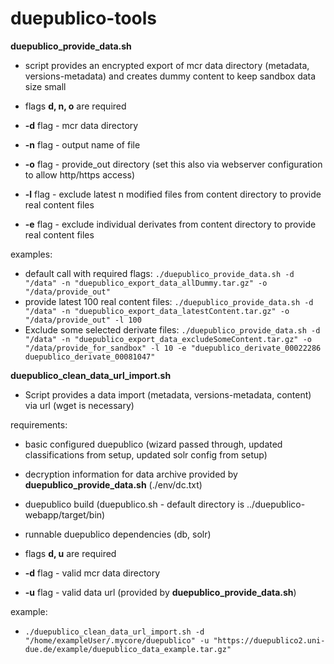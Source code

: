 # duepublico-tools

**duepublico_provide_data.sh**
* script provides an encrypted export of mcr data directory (metadata, versions-metadata) and creates dummy content to keep sandbox data size small
* flags **d, n, o** are required
* **-d** flag - mcr data directory
* **-n** flag - output name of file
* **-o** flag - provide_out directory (set this also via webserver configuration to allow http/https access)


* **-l** flag - exclude latest n modified files from content directory to provide real content files
* **-e** flag - exclude individual derivates from content directory to provide real content files

examples: 
* default call with required flags: `./duepublico_provide_data.sh -d "/data" -n "duepublico_export_data_allDummy.tar.gz" -o "/data/provide_out"`
* provide latest 100 real content files: `./duepublico_provide_data.sh -d "/data" -n "duepublico_export_data_latestContent.tar.gz" -o "/data/provide_out" -l 100`
* Exclude some selected derivate files: `./duepublico_provide_data.sh -d "/data" -n "duepublico_export_data_excludeSomeContent.tar.gz" -o "/data/provide_for_sandbox" -l 10 -e "duepublico_derivate_00022286 duepublico_derivate_00081047"`

**duepublico_clean_data_url_import.sh**
* Script provides a data import (metadata, versions-metadata, content) via url (wget is necessary)

requirements:
* basic configured duepublico (wizard passed through, updated classifications from setup, updated solr config from setup) 
* decryption information for data archive provided by **duepublico_provide_data.sh** (./env/dc.txt)
* duepublico build (duepublico.sh - default directory is ../duepublico-webapp/target/bin)
* runnable duepublico dependencies (db, solr)

* flags **d, u** are required
* **-d** flag - valid mcr data directory
* **-u** flag - valid data url (provided by **duepublico_provide_data.sh**)

example:
* `./duepublico_clean_data_url_import.sh -d "/home/exampleUser/.mycore/duepublico" -u "https://duepublico2.uni-due.de/example/duepublico_data_example.tar.gz"`
